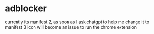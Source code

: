 # adblocker

currently its manifest 2, as soon as I ask chatgpt to help me change it to manifest 3 icon will become an issue to run the chrome extension
